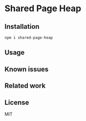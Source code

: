 # Shared Page Heap

## Installation

```
npm i shared-page-heap
```

## Usage

## Known issues

## Related work

## License

MIT
